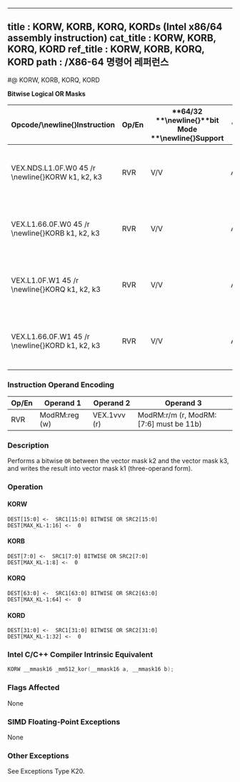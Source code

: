 ----------------------------
title : KORW, KORB, KORQ, KORDs (Intel x86/64 assembly instruction)
cat_title : KORW, KORB, KORQ, KORD
ref_title : KORW, KORB, KORQ, KORD
path : /X86-64 명령어 레퍼런스
----------------------------
#@ KORW, KORB, KORQ, KORD

**Bitwise Logical OR Masks**

|**Opcode/**\newline{}**Instruction**|**Op/En**|**64/32 **\newline{}**bit Mode **\newline{}**Support**|**CPUID **\newline{}**Feature **\newline{}**Flag**|**Description**|
|------------------------------------|---------|------------------------------------------------------|--------------------------------------------------|---------------|
|VEX.NDS.L1.0F.W0 45 /r \newline{}KORW k1, k2, k3|RVR|V/V|AVX512F|Bitwise OR 16 bits masks k2 and k3 and place result in k1.|
|VEX.L1.66.0F.W0 45 /r \newline{}KORB k1, k2, k3|RVR|V/V|AVX512DQ|Bitwise OR 8 bits masks k2 and k3 and place result in k1.|
|VEX.L1.0F.W1 45 /r \newline{}KORQ k1, k2, k3|RVR|V/V|AVX512BW|Bitwise OR 64 bits masks k2 and k3 and place result in k1.|
|VEX.L1.66.0F.W1 45 /r \newline{}KORD k1, k2, k3|RVR|V/V|AVX512BW|Bitwise OR 32 bits masks k2 and k3 and place result in k1.|
### Instruction Operand Encoding


|Op/En|Operand 1|Operand 2|Operand 3|
|-----|---------|---------|---------|
|RVR|ModRM:reg (w)|VEX.1vvv (r)|ModRM:r/m (r, ModRM:[7:6] must be 11b)|
### Description


Performs a bitwise `OR` between the vector mask k2 and the vector mask k3, and writes the result into vector mask k1 (three-operand form).


### Operation
#### KORW
```info-verb
DEST[15:0]  <-  SRC1[15:0] BITWISE OR SRC2[15:0]
DEST[MAX_KL-1:16] <-   0
```
#### KORB
```info-verb
DEST[7:0]  <-  SRC1[7:0] BITWISE OR SRC2[7:0]
DEST[MAX_KL-1:8] <-   0
```
#### KORQ
```info-verb
DEST[63:0]  <-  SRC1[63:0] BITWISE OR SRC2[63:0]
DEST[MAX_KL-1:64]  <-  0
```
#### KORD
```info-verb
DEST[31:0] <-   SRC1[31:0] BITWISE OR SRC2[31:0]
DEST[MAX_KL-1:32] <-   0
```

### Intel C/C++ Compiler Intrinsic Equivalent

```cpp
KORW __mmask16 _mm512_kor(__mmask16 a, __mmask16 b);
```
### Flags Affected


None

### SIMD Floating-Point Exceptions


None

### Other Exceptions


See Exceptions Type K20.

